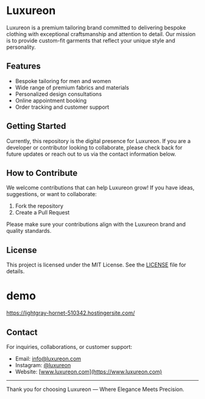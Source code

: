# Luxureon

Luxureon is a premium tailoring brand committed to delivering bespoke clothing with exceptional craftsmanship and attention to detail. Our mission is to provide custom-fit garments that reflect your unique style and personality.

## Features

- Bespoke tailoring for men and women
- Wide range of premium fabrics and materials
- Personalized design consultations
- Online appointment booking
- Order tracking and customer support

## Getting Started

Currently, this repository is the digital presence for Luxureon. If you are a developer or contributor looking to collaborate, please check back for future updates or reach out to us via the contact information below.

## How to Contribute

We welcome contributions that can help Luxureon grow! If you have ideas, suggestions, or want to collaborate:

1. Fork the repository
2. Create a Pull Request

Please make sure your contributions align with the Luxureon brand and quality standards.

## License

This project is licensed under the MIT License. See the [LICENSE](LICENSE) file for details.

# demo 
https://lightgray-hornet-510342.hostingersite.com/

## Contact

For inquiries, collaborations, or customer support:

- Email: info@luxureon.com
- Instagram: [@luxureon](https://instagram.com/luxureon)
- Website: [www.luxureon.com](https://www.luxureon.com)

---

Thank you for choosing Luxureon — Where Elegance Meets Precision.
